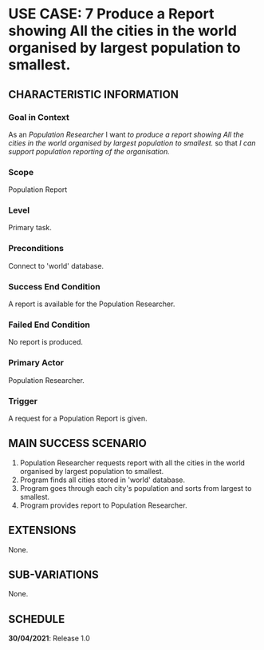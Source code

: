 # USE CASE: 7 Produce a Report showing All the cities in the world organised by largest population to smallest.

## CHARACTERISTIC INFORMATION

### Goal in Context

As an *Population  Researcher* I want *to produce a report showing All the cities in the world organised by largest population to smallest.* so that *I can support population reporting of the organisation.*

### Scope

Population Report

### Level

Primary task.

### Preconditions

Connect to 'world' database.

### Success End Condition

A report is available for the Population Researcher.

### Failed End Condition

No report is produced.

### Primary Actor

Population Researcher.

### Trigger

A request for a Population Report is given.

## MAIN SUCCESS SCENARIO

1. Population Researcher requests report with all the cities in the world organised by largest population to smallest.
2. Program finds all cities stored in 'world' database.
3. Program goes through each city's population and sorts from largest to smallest.
4. Program provides report to Population Researcher.

## EXTENSIONS

None.

## SUB-VARIATIONS

None.

## SCHEDULE

**30/04/2021**: Release 1.0